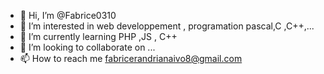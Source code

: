 - 👋 Hi, I’m @Fabrice0310
- 👀 I’m interested in web developpement , programation pascal,C ,C++,...
- 🌱 I’m currently learning PHP ,JS , C++
- 💞️ I’m looking to collaborate on ...
- 📫 How to reach me fabricerandrianaivo8@gmail.com

<!---
Fabrice0310/Fabrice0310 is a ✨ special ✨ repository because its `README.md` (this file) appears on your GitHub profile.
You can click the Preview link to take a look at your changes.
--->
